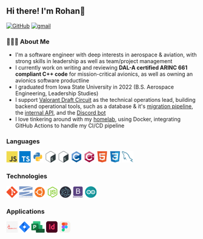 ## Hi there! I'm Rohan👋

<a href="https://github.com/torohangupta" target="_blank"><img alt="GitHub" src="https://img.shields.io/badge/github-100000?style=flat&logo=GitHub&logoColor=white&labelColor=black&color=black"/></a>
<a href="mailto:torohangupta@gmail.com" target="_blank"><img alt="gmail" src="https://img.shields.io/badge/email-100000?style=flat&logo=gmail&logoColor=white&labelColor=F06161&color=F06161"/></a>
<a href='https://linkedin.com/in/torohangupta' target="_blank"><img alt='' src='https://img.shields.io/badge/linkedin-100000?style=flat&color=72A6FF'/></a>

### 👨🏻‍💻  About Me
- I'm a software engineer with deep interests in aerospace & aviation, with strong skills in leadership as well as team/project management
- I currently work on writing and reviewing **DAL-A certified ARINC 661 compliant C++ code** for mission-critical avionics, as well as owning an avionics software productline
- I graduated from Iowa State University in 2022 (B.S. Aerospace Engineering, Leadership Studies)
- I support [Valorant Draft Circuit](https://vdc.gg) as the technical operations lead, building backend operational tools, such as a database & it's [migration pipeline](https://github.com/Valorant-Draft-Circuit/vdc-prisma), the [internal API](https://github.com/Valorant-Draft-Circuit/vdc-api), and the [Discord bot](https://github.com/Valorant-Draft-Circuit/vdc-bot)
- I love tinkering around with my [homelab](https://status.rohangupta.dev/status/homelab), using Docker, integrating GitHub Actions to handle my CI/CD pipeline


### Languages
<img src = "https://github.com/torohangupta/torohangupta/blob/main/images/js.svg" height="30"/>
<img src = "https://github.com/torohangupta/torohangupta/blob/main/images/ts.svg" height="30"/>
<img src = "https://github.com/torohangupta/torohangupta/blob/main/images/python.svg" height="30"/>
<img src = "https://github.com/torohangupta/torohangupta/blob/main/images/bash.svg" height="30"/>
<img src = "https://github.com/torohangupta/torohangupta/blob/main/images/bash.svg" height="30"/>
<img src = "https://github.com/torohangupta/torohangupta/blob/main/images/c.svg" height="30"/>
<img src = "https://github.com/torohangupta/torohangupta/blob/main/images/cpp.svg" height="30"/>
<img src = "https://github.com/torohangupta/torohangupta/blob/main/images/html.svg" height="30"/>
<img src = "https://github.com/torohangupta/torohangupta/blob/main/images/css.svg" height="30"/>
<img src = "https://github.com/torohangupta/torohangupta/blob/main/images/sql.svg" height="30"/>


### Technologies
<img src = "https://github.com/torohangupta/torohangupta/blob/main/images/git.svg" height="30"/>
<img src = "https://github.com/torohangupta/torohangupta/blob/main/images/svn.png" height="30"/>
<img src = "https://github.com/torohangupta/torohangupta/blob/main/images/ubuntu.png" height="30"/>
<img src = "https://github.com/torohangupta/torohangupta/blob/main/images/nodejs.svg" height="30"/>
<img src = "https://github.com/torohangupta/torohangupta/blob/main/images/electron.png" height="30"/>
<img src = "https://github.com/torohangupta/torohangupta/blob/main/images/bootstrap.svg" height="30"/>
<img src = "https://github.com/torohangupta/torohangupta/blob/main/images/arduino.svg" height="30"/>


### Applications
<img src = "https://github.com/torohangupta/torohangupta/blob/main/images/solidworks.png" height="30"/>
<img src = "https://github.com/torohangupta/torohangupta/blob/main/images/jira.svg" height="30"/>
<img src = "https://github.com/torohangupta/torohangupta/blob/main/images/project.png" height="30"/>
<img src = "https://github.com/torohangupta/torohangupta/blob/main/images/indesign.png" height="30"/>
<img src = "https://github.com/torohangupta/torohangupta/blob/main/images/figma.svg" height="30"/>

